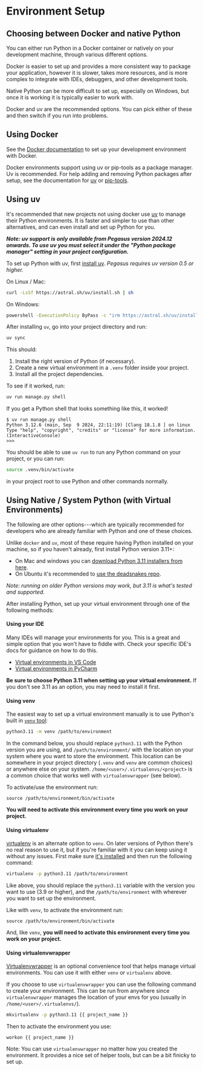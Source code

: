 Environment Setup
=================

## Choosing between Docker and native Python

You can either run Python in a Docker container or natively on your development machine,
through various different options.

Docker is easier to set up and provides a more consistent way to package your application,
however it is slower, takes more resources, and is more complex to integrate with IDEs, debuggers,
and other development tools.

Native Python can be more difficult to set up, especially on Windows, but once it is working it
is typically easier to work with.

Docker and uv are the recommended options.
You can pick either of these and then switch if you run into problems.

## Using Docker

See the [Docker documentation](/docker.md) to set up your development environment with Docker.

Docker environments support using uv or pip-tools as a package manager. Uv is recommended.
For help adding and removing Python packages after setup, see the documentation for 
[uv](./uv.md) or [pip-tools](./packages.md).

## Using uv

It's recommended that new projects not using docker use [uv](https://docs.astral.sh/uv/) to manage their Python environments.
It is faster and simpler to use than other alternatives, and can even install
and set up Python for you.

***Note: uv support is only available from Pegasus version 2024.12 onwards.
To use uv you must select it under the "Python package manager" setting in your project configuration.***

To set up Python with uv, first [install uv](https://docs.astral.sh/uv/getting-started/installation/).
*Pegasus requires uv version 0.5 or higher.*

On Linux / Mac:

```bash
curl -LsSf https://astral.sh/uv/install.sh | sh
```

On Windows:

```bash
powershell -ExecutionPolicy ByPass -c "irm https://astral.sh/uv/install.ps1 | iex"
```

After installing `uv`, go into your project directory and run:

```bash
uv sync
```

This should:

1. Install the right version of Python (if necessary).
2. Create a new virtual environment in a `.venv` folder inside your project.
3. Install all the project dependencies.

To see if it worked, run:

```bash
uv run manage.py shell
```

If you get a Python shell that looks something like this, it worked!

```
$ uv run manage.py shell
Python 3.12.6 (main, Sep  9 2024, 22:11:19) [Clang 18.1.8 ] on linux
Type "help", "copyright", "credits" or "license" for more information.
(InteractiveConsole)
>>> 
```

You should be able to use `uv run` to run any Python command on your project, or you can run:

```bash
source .venv/bin/activate
```

in your project root to use Python and other commands normally.

## Using Native / System Python (with Virtual Environments)

The following are other options---which are typically recommended for developers
who are already familiar with Python and one of these choices.

Unlike `docker` and `uv`, most of these require having Python installed on your machine,
so if you haven't already, first install Python version 3.11+:

- On Mac and windows you can [download Python 3.11 installers from here](https://www.python.org/downloads/).
- On Ubuntu it's recommended to [use the deadsnakes repo](https://www.debugpoint.com/install-python-3-11-ubuntu/).

*Note: running on older Python versions may work, but 3.11 is what's tested and supported.*

After installing Python, set up your virtual environment through one of the following methods:

#### Using your IDE

Many IDEs will manage your environments for you.
This is a great and simple option that you won't have to fiddle with.
Check your specific IDE's docs for guidance on how to do this.

- [Virtual environments in VS Code](https://code.visualstudio.com/docs/python/environments)
- [Virtual environments in PyCharm](https://www.jetbrains.com/help/pycharm/creating-virtual-environment.html)

**Be sure to choose Python 3.11 when setting up your virtual environment.**
If you don't see 3.11 as an option, you may need to install it first.

#### Using venv

The easiest way to set up a virtual environment manually is to use Python's built in
[`venv` tool](https://docs.python.org/3/library/venv.html#module-venv):

```bash
python3.11 -m venv /path/to/environment
```

In the command below, you should replace `python3.11` with the Python version you are using, and 
`/path/to/environment/` with the location on your system where you want to store the environment.
This location can be somewhere in your project directory (`.venv` and `venv` are common choices)
or anywhere else on your system.
`/home/<user>/.virtualenvs/<project>` is a common choice that works well with `virtualenvwrapper` (see below).

To activate/use the environment run:

```
source /path/to/environment/bin/activate
```

**You will need to activate this environment every time you work on your project.**
 
#### Using virtualenv

[virtualenv](https://virtualenv.pypa.io/en/stable/) is an alternate option to `venv`.
On later versions of Python there's no real reason to use it, but if you're familiar with it
you can keep using it without any issues.
First make sure [it's installed](https://virtualenv.pypa.io/en/stable/installation.html)
and then run the following command:

```bash
virtualenv -p python3.11 /path/to/environment
```

Like above, you should replace the `python3.11` variable with the version you want to use (3.9 or higher),
and the `/path/to/environment` with wherever you want to set up the environment.

Like with `venv`, to activate the environment run:

```
source /path/to/environment/bin/activate
```

And, like `venv`, **you will need to activate this environment every time you work on your project.**

#### Using virtualenvwrapper

[Virtualenvwrapper](https://virtualenvwrapper.readthedocs.io/en/latest/) is an optional convenience 
tool that helps manage virtual environments.
You can use it with either `venv` or `virtualenv` above.
 
If you choose to use `virtualenvwrapper` you can use the following command to create your environment.
This can be run from anywhere since `virtualenvwrapper` manages the location of your envs for you
(usually in `/home/<user>/.virtualenvs/`).

```bash
mkvirtualenv -p python3.11 {{ project_name }}
```

Then to activate the environment you use:

```
workon {{ project_name }}
```

Note: You can use `virtualenvwrapper` no matter how you created the environment.
It provides a nice set of helper tools, but can be a bit finicky to set up.
